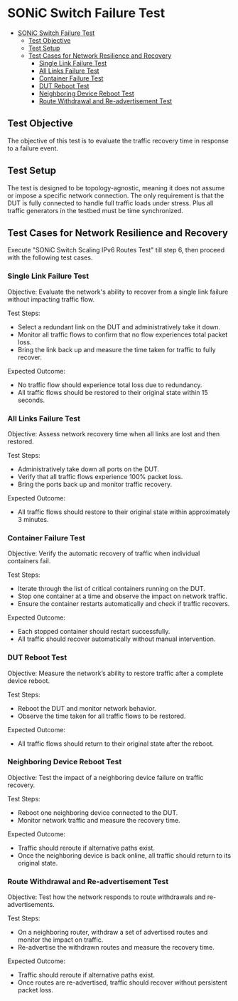 # SONiC Switch Failure Test

- [SONiC Switch Failure Test](#sonic-switch-failure-test)
  - [Test Objective](#test-objective)
  - [Test Setup](#test-setup)
  - [Test Cases for Network Resilience and Recovery](#test-cases-for-network-resilience-and-recovery)
    - [Single Link Failure Test](#single-link-failure-test)
    - [All Links Failure Test](#all-links-failure-test)
    - [Container Failure Test](#container-failure-test)
    - [DUT Reboot Test](#dut-reboot-test)
    - [Neighboring Device Reboot Test](#neighboring-device-reboot-test)
    - [Route Withdrawal and Re-advertisement Test](#route-withdrawal-and-re-advertisement-test)

## Test Objective

The objective of this test is to evaluate the traffic recovery time in response to a failure event.

## Test Setup

The test is designed to be topology-agnostic, meaning it does not assume or impose a specific network connection. The only requirement is that the DUT is fully connected to handle full traffic loads under stress. Plus all traffic generators in the testbed must be time synchronized.

## Test Cases for Network Resilience and Recovery

Execute "SONiC Switch Scaling IPv6 Routes Test" till step 6, then proceed with the following test cases.

### Single Link Failure Test

Objective: Evaluate the network's ability to recover from a single link failure without impacting traffic flow.

Test Steps:

- Select a redundant link on the DUT and administratively take it down.
- Monitor all traffic flows to confirm that no flow experiences total packet loss.
- Bring the link back up and measure the time taken for traffic to fully recover.

Expected Outcome:

- No traffic flow should experience total loss due to redundancy.
- All traffic flows should be restored to their original state within 15 seconds.

### All Links Failure Test

Objective: Assess network recovery time when all links are lost and then restored.

Test Steps:

- Administratively take down all ports on the DUT.
- Verify that all traffic flows experience 100% packet loss.
- Bring the ports back up and monitor traffic recovery.

Expected Outcome:

- All traffic flows should restore to their original state within approximately 3 minutes.

### Container Failure Test

Objective: Verify the automatic recovery of traffic when individual containers fail.

Test Steps:

- Iterate through the list of critical containers running on the DUT.
- Stop one container at a time and observe the impact on network traffic.
- Ensure the container restarts automatically and check if traffic recovers.

Expected Outcome:

- Each stopped container should restart successfully.
- All traffic should recover automatically without manual intervention.

### DUT Reboot Test

Objective: Measure the network’s ability to restore traffic after a complete device reboot.

Test Steps:

- Reboot the DUT and monitor network behavior.
- Observe the time taken for all traffic flows to be restored.

Expected Outcome:

- All traffic flows should return to their original state after the reboot.

### Neighboring Device Reboot Test

Objective: Test the impact of a neighboring device failure on traffic recovery.

Test Steps:

- Reboot one neighboring device connected to the DUT.
- Monitor network traffic and measure the recovery time.

Expected Outcome:

- Traffic should reroute if alternative paths exist.
- Once the neighboring device is back online, all traffic should return to its original state.

### Route Withdrawal and Re-advertisement Test

Objective: Test how the network responds to route withdrawals and re-advertisements.

Test Steps:

- On a neighboring router, withdraw a set of advertised routes and monitor the impact on traffic.
- Re-advertise the withdrawn routes and measure the recovery time.

Expected Outcome:

- Traffic should reroute if alternative paths exist.
- Once routes are re-advertised, traffic should recover without persistent packet loss.
